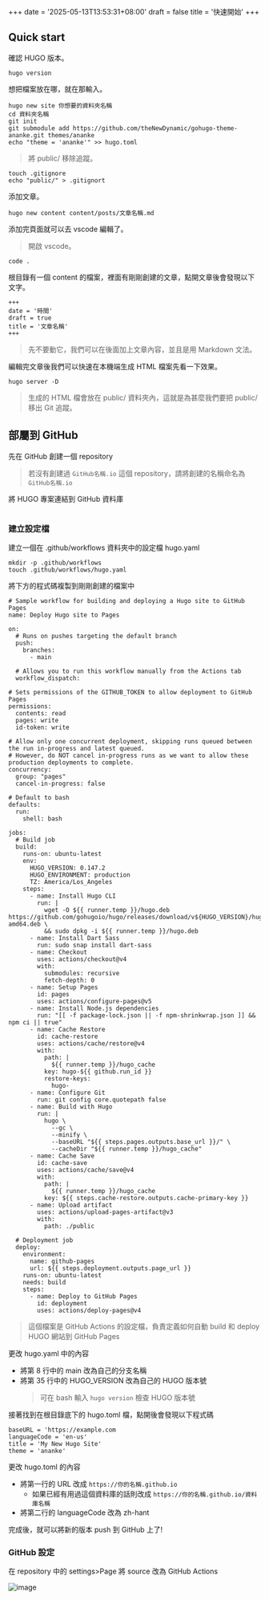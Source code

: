 +++
date = '2025-05-13T13:53:31+08:00'
draft = false
title = '快速開始'
+++

## Quick start



確認 HUGO 版本。
```bash=
hugo version
```



想把檔案放在哪，就在那輸入。

```bash=
hugo new site 你想要的資料夾名稱 
cd 資料夾名稱
git init
git submodule add https://github.com/theNewDynamic/gohugo-theme-ananke.git themes/ananke
echo "theme = 'ananke'" >> hugo.toml

```

>將 public/ 移除追蹤。
```bash=
touch .gitignore
echo "public/" > .gitignort
```


添加文章。

```bash=
hugo new content content/posts/文章名稱.md
```

添加完頁面就可以去 vscode 編輯了。
>開啟 vscode。
```bash=
code .
```

根目錄有一個 content 的檔案，裡面有剛剛創建的文章，點開文章後會發現以下文字。

```md=
+++
date = '時間'
draft = true
title = '文章名稱'
+++
```
> 先不要動它，我們可以在後面加上文章內容，並且是用 Markdown 文法。

編輯完文章後我們可以快速在本機端生成 HTML 檔案先看一下效果。
```bash= 
hugo server -D
```
> 生成的 HTML 檔會放在 public/ 資料夾內，這就是為甚麼我們要把 public/ 移出 Git 追蹤。

## 部屬到 GitHub

先在 GitHub 創建一個 repository
>若沒有創建過 `GitHub名稱.io` 這個 repository，請將創建的名稱命名為 `GitHub名稱.io` 

將 HUGO 專案連結到 GitHub 資料庫
```

```

### 建立設定檔

建立一個在 .github/workflows 資料夾中的設定檔 hugo.yaml
```
mkdir -p .github/workflows
touch .github/workflows/hugo.yaml
```

將下方的程式碼複製到剛剛創建的檔案中

```yaml=
# Sample workflow for building and deploying a Hugo site to GitHub Pages
name: Deploy Hugo site to Pages

on:
  # Runs on pushes targeting the default branch
  push:
    branches:
      - main

  # Allows you to run this workflow manually from the Actions tab
  workflow_dispatch:

# Sets permissions of the GITHUB_TOKEN to allow deployment to GitHub Pages
permissions:
  contents: read
  pages: write
  id-token: write

# Allow only one concurrent deployment, skipping runs queued between the run in-progress and latest queued.
# However, do NOT cancel in-progress runs as we want to allow these production deployments to complete.
concurrency:
  group: "pages"
  cancel-in-progress: false

# Default to bash
defaults:
  run:
    shell: bash

jobs:
  # Build job
  build:
    runs-on: ubuntu-latest
    env:
      HUGO_VERSION: 0.147.2
      HUGO_ENVIRONMENT: production
      TZ: America/Los_Angeles
    steps:
      - name: Install Hugo CLI
        run: |
          wget -O ${{ runner.temp }}/hugo.deb https://github.com/gohugoio/hugo/releases/download/v${HUGO_VERSION}/hugo_extended_${HUGO_VERSION}_linux-amd64.deb \
          && sudo dpkg -i ${{ runner.temp }}/hugo.deb
      - name: Install Dart Sass
        run: sudo snap install dart-sass
      - name: Checkout
        uses: actions/checkout@v4
        with:
          submodules: recursive
          fetch-depth: 0
      - name: Setup Pages
        id: pages
        uses: actions/configure-pages@v5
      - name: Install Node.js dependencies
        run: "[[ -f package-lock.json || -f npm-shrinkwrap.json ]] && npm ci || true"
      - name: Cache Restore
        id: cache-restore
        uses: actions/cache/restore@v4
        with:
          path: |
            ${{ runner.temp }}/hugo_cache
          key: hugo-${{ github.run_id }}
          restore-keys:
            hugo-
      - name: Configure Git
        run: git config core.quotepath false
      - name: Build with Hugo
        run: |
          hugo \
            --gc \
            --minify \
            --baseURL "${{ steps.pages.outputs.base_url }}/" \
            --cacheDir "${{ runner.temp }}/hugo_cache"
      - name: Cache Save
        id: cache-save
        uses: actions/cache/save@v4
        with:
          path: |
            ${{ runner.temp }}/hugo_cache
          key: ${{ steps.cache-restore.outputs.cache-primary-key }}
      - name: Upload artifact
        uses: actions/upload-pages-artifact@v3
        with:
          path: ./public

  # Deployment job
  deploy:
    environment:
      name: github-pages
      url: ${{ steps.deployment.outputs.page_url }}
    runs-on: ubuntu-latest
    needs: build
    steps:
      - name: Deploy to GitHub Pages
        id: deployment
        uses: actions/deploy-pages@v4
```

>這個檔案是 GitHub Actions 的設定檔，負責定義如何自動 build 和 deploy HUGO 網站到 GitHub Pages

更改 hugo.yaml 中的內容
- 將第 8 行中的 main 改為自己的分支名稱
- 將第 35 行中的 HUGO_VERSION 改為自己的 HUGO 版本號
    > 可在 bash 輸入 `hugo version` 檢查 HUGO 版本號

接著找到在根目錄底下的 hugo.toml 檔，點開後會發現以下程式碼
```toml=
baseURL = 'https://example.com
languageCode = 'en-us'
title = 'My New Hugo Site'
theme = 'ananke'
```
更改 hugo.toml 的內容
- 將第一行的 URL 改成 `https://你的名稱.github.io`
    - 如果已經有用過這個資料庫的話則改成 `https://你的名稱.github.io/資料庫名稱`
- 將第二行的 languageCode 改為 zh-hant 

完成後，就可以將新的版本 push 到 GitHub 上了!

### GitHub 設定

在 repository 中的 settings>Page 將 source 改為 GitHub Actions

![image](images\settings.png)